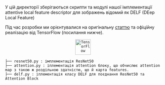 У цій директорії зберігаються скрипти та модулі нашої імплементації attentive local feature descriptor  для
зображень відомий як DELF (DEep Local Feature)

Під час розробки ми орієнтувалися на оригінальну <a href="https://arxiv.org/abs/1612.06321">статтю</a> та офіційну реалізацію від TensorFlow (посилання нижче).

<div align="center">
	<code><a href = "https://github.com/tensorflow/models/tree/master/research/delf"><img width="50" src="https://user-images.githubusercontent.com/25181517/223639822-2a01e63a-a7f9-4a39-8930-61431541bc06.png" alt="TensorFlow" title="TensorFlow"/></a></code>
</div>

```
├── resnet50.py : імплементація ResNet50
├── attention.py : іплементація attention блоку, що обчислює attention map з такою ж роздільною здатністю, що й карта features.
├── delf.py : іплементація класу DELF для поєднання ResNet50 та Attention Block
```